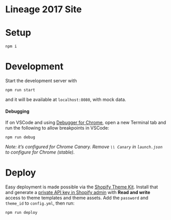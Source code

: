 # Lineage 2017 Site

# Setup

```
npm i
```

# Development

Start the development server with

```
npm run start
```

and it will be available at `localhost:8080`, with mock data.

#### Debugging

If on VSCode and using [Debugger for Chrome](https://marketplace.visualstudio.com/items?itemName=msjsdiag.debugger-for-chrome),
open a new Terminal tab and run the following to allow breakpoints in VSCode:

```
npm run debug
```

_Note: it’s configured for Chrome Canary. Remove `\\ Canary` in `launch.json` to
configure for Chrome (stable)._

# Deploy

Easy deployment is made possible via
the [Shopify Theme Kit](https://shopify.github.io/themekit/). Install that and
generate a [private API key in Shopify
admin](https://help.shopify.com/manual/apps/private-apps#generate-credentials-from-the-shopify-admin) with **Read
and write** access to theme templates and theme assets. Add the `password` and
`theme_id` to `config.yml`, then run:

```
npm run deploy
```

